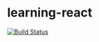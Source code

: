 # learning-react

[![Build Status](https://travis-ci.com/doojin/learning-react.svg?token=rDzbMdomxW6ppbSqYmux&branch=master)](https://travis-ci.com/doojin/learning-react)